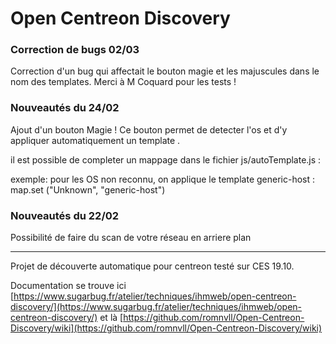 # Open Centreon Discovery
### Correction de bugs 02/03 ###
Correction d'un bug qui affectait le bouton magie et les majuscules dans le nom des templates. Merci à M Coquard pour les tests !

### Nouveautés du 24/02 ###
Ajout d'un bouton Magie ! Ce bouton permet de detecter l'os et d'y appliquer automatiquement un template .

il est possible de completer un mappage dans le fichier js/autoTemplate.js :

exemple: pour les OS non reconnu, on applique le template generic-host :
 map.set ("Unknown", "generic-host")

### Nouveautés du 22/02 ###

Possibilité de faire du scan de votre réseau en arriere plan
___
Projet de découverte automatique pour centreon testé sur CES 19.10.

Documentation se trouve ici
[https://www.sugarbug.fr/atelier/techniques/ihmweb/open-centreon-discovery/](https://www.sugarbug.fr/atelier/techniques/ihmweb/open-centreon-discovery/)
et là 
[https://github.com/romnvll/Open-Centreon-Discovery/wiki](https://github.com/romnvll/Open-Centreon-Discovery/wiki)

